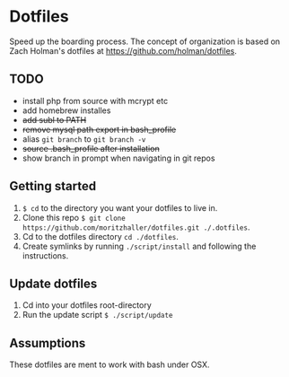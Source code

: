# Dotfiles
Speed up the boarding process. The concept of organization is based on Zach Holman's dotfiles at https://github.com/holman/dotfiles.

## TODO
- install php from source with mcrypt etc
- add homebrew installes
- <del>add subl to PATH</del>
- <del>remove mysql path export in bash_profile</del>
- alias `git branch` to `git branch -v`
- <del>source .bash_profile after installation</del>
- show branch in prompt when navigating in git repos

## Getting started
1. `$ cd` to the directory you want your dotfiles to live in.
2. Clone this repo `$ git clone https://github.com/moritzhaller/dotfiles.git ./.dotfiles`.
3. Cd to the dotfiles directory `cd ./dotfiles`.
3. Create symlinks by running `./script/install` and following the instructions.

## Update dotfiles
1. Cd into your dotfiles root-directory
2. Run the update script `$ ./script/update`

## Assumptions
These dotfiles are ment to work with bash under OSX.
